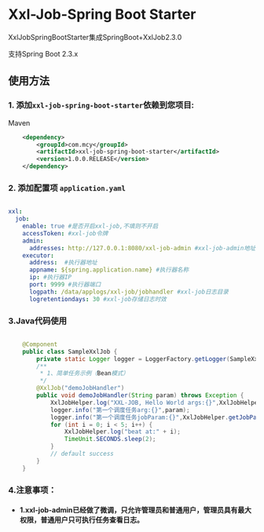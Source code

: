 # Xxl-Job-Spring Boot Starter

XxlJobSpringBootStarter集成SpringBoot+XxlJob2.3.0

支持Spring Boot 2.3.x


## 使用方法

### 1. 添加`xxl-job-spring-boot-starter`依赖到您项目:
Maven

```xml
    <dependency>
        <groupId>com.mcy</groupId>
        <artifactId>xxl-job-spring-boot-starter</artifactId>
        <version>1.0.0.RELEASE</version>
    </dependency>
```
### 2. 添加配置项 `application.yaml`
```yaml

xxl:
  job:
    enable: true #是否开启xxl-job,不填则不开启
    accessToken: #xxl-job令牌
    admin:
      addresses: http://127.0.0.1:8080/xxl-job-admin #xxl-job-admin地址，多个使用逗号区分
    executor:
      address:  #执行器地址
      appname: ${spring.application.name} #执行器名称
      ip: #执行器IP
      port: 9999 #执行器端口
      logpath: /data/applogs/xxl-job/jobhandler #xxl-job日志目录
      logretentiondays: 30 #xxl-job存储日志时效
```
### 3.Java代码使用

```java 

    @Component
    public class SampleXxlJob {
        private static Logger logger = LoggerFactory.getLogger(SampleXxlJob.class);
        /**
         * 1、简单任务示例（Bean模式）
         */
        @XxlJob("demoJobHandler")
        public void demoJobHandler(String param) throws Exception {
            XxlJobHelper.log("XXL-JOB, Hello World args:{}",XxlJobHelper.getJobParam());
            logger.info("第一个调度任务arg:{}",param);
            logger.info("第一个调度任务jobParam:{}",XxlJobHelper.getJobParam());
            for (int i = 0; i < 5; i++) {
                XxlJobHelper.log("beat at:" + i);
                TimeUnit.SECONDS.sleep(2);
            }
            // default success
        }
    }
```
### 4.注意事项：
- #### 1.xxl-job-admin已经做了微调，只允许管理员和普通用户，管理员具有最大权限，普通用户只可执行任务查看日志。




